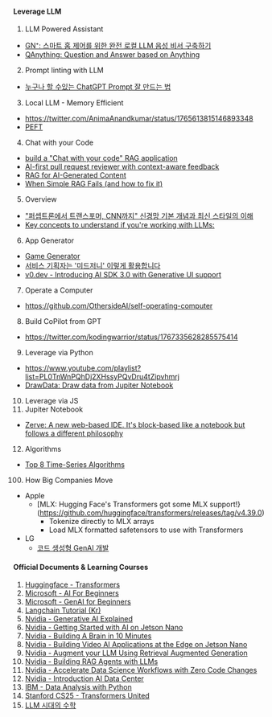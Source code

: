 #### Leverage LLM

1. LLM Powered Assistant
- [GN⁺: 스마트 홈 제어를 위한 완전 로컬 LLM 음성 비서 구축하기](https://news.hada.io/topic?id=12853)
- [QAnything: Question and Answer based on Anything](https://github.com/netease-youdao/QAnything)


2. Prompt linting with LLM
- [누구나 할 수있는 ChatGPT Prompt 잘 만드는 법](https://www.clien.net/service/board/lecture/18625508)

3. Local LLM - Memory Efficient
- https://twitter.com/AnimaAnandkumar/status/1765613815146893348
- [PEFT](https://4n3mone.tistory.com/7)

4. Chat with your Code
- [build a "Chat with your code" RAG application](https://twitter.com/akshay_pachaar/status/1765716620847300689)
- [AI-first pull request reviewer with context-aware feedback](https://twitter.com/coderabbitai/status/1762409525762515117)
- [RAG for AI-Generated Content](https://twitter.com/omarsar0/status/1765414854397985175)
- [When Simple RAG Fails (and how to fix it)](https://twitter.com/hwchase17/status/1767254621628837958)

5. Overview
- ["퍼셉트론에서 트랜스포머, CNN까지" 신경망 기본 개념과 최신 스타일의 이해](https://twitter.com/jrogue/status/1765561762471104756)
- [Key concepts to understand if you're working with LLMs:](https://twitter.com/akshay_pachaar/status/1764629423050158411)

6. App Generator
- [Game Generator](https://twitter.com/thisisgamecom/status/1765558485419483372)
- [서비스 기획자는 '미드저니' 이렇게 활용합니다](https://yozm.wishket.com/magazine/detail/2472/)
- [v0.dev - Introducing AI SDK 3.0 with Generative UI support](https://vercel.com/blog/ai-sdk-3-generative-ui)

7. Operate a Computer
- https://github.com/OthersideAI/self-operating-computer

8. Build CoPilot from GPT
- https://twitter.com/kodingwarrior/status/1767335628285575414

9. Leverage via Python
- https://www.youtube.com/playlist?list=PL0TnWnPQhDj2XHssyPQvDru4tZipvhmrj
- [DrawData: Draw data from Jupiter Notebook](https://twitter.com/akshay_pachaar/status/1753032964307570756)
10. Leverage via JS
11. Jupiter Notebook
- [Zerve: A new web-based IDE. It's block-based like a notebook but follows a different philosophy](https://twitter.com/svpino/status/1754491800587227382)

12. Algorithms
- [Top 8 Time-Series Algorithms](https://twitter.com/mdancho84/status/1755718999592083729)

100. How Big Companies Move
- Apple
  - [MLX: Hugging Face's Transformers got some MLX support!}(https://github.com/huggingface/transformers/releases/tag/v4.39.0)
    - Tokenize directly to MLX arrays
    - Load MLX formatted safetensors to use with Transformers
- LG
  - [코드 생성형 GenAI 개발](https://twitter.com/hyunbinseo97/status/1753037205461942570)


#### Official Documents & Learning Courses
1. [Huggingface - Transformers](https://github.com/huggingface/transformers/blob/main/README_ko.md)
2. [Microsoft - AI For Beginners](https://microsoft.github.io/AI-For-Beginners/)
3. [Microsoft - GenAI for Beginners](https://github.com/microsoft/generative-ai-for-beginners/)
4. [Langchain Tutorial (Kr)](https://wikidocs.net/book/14314)
5. [Nvidia - Generative AI Explained](https://courses.nvidia.com/courses/course-v1:DLI+S-FX-07+V1/)
6. [Nvidia - Getting Started with AI on Jetson Nano](https://courses.nvidia.com/courses/course-v1:DLI+S-RX-02+V2/)
7. [Nvidia - Building A Brain in 10 Minutes](https://courses.nvidia.com/courses/course-v1:DLI+T-FX-01+V1/)
8. [Nvidia - Building Video AI Applications at the Edge on Jetson Nano](https://courses.nvidia.com/courses/course-v1:DLI+S-IV-02+V2/)
9. [Nvidia - Augment your LLM Using Retrieval Augmented Generation](https://courses.nvidia.com/courses/course-v1:NVIDIA+S-FX-16+v1/)
10. [Nvidia - Building RAG Agents with LLMs](https://courses.nvidia.com/courses/course-v1:DLI+S-FX-15+V1/)
11. [Nvidia - Accelerate Data Science Workflows with Zero Code Changes](https://courses.nvidia.com/courses/course-v1:DLI+T-DS-03+V1/)
12. [Nvidia - Introduction AI Data Center](https://www.coursera.org/learn/introduction-ai-data-center)
13. [IBM - Data Analysis with Python](https://www.clcoding.com/2024/03/data-analysis-with-python.html)
14. [Stanford CS25 - Transformers United](https://twitter.com/akshay_pachaar/status/1756656960047313401)
15. [LLM 시대의 수학](https://twitter.com/puzzlist/status/1768964857733497308)
